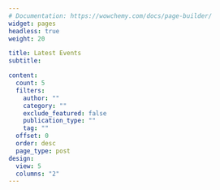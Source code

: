 ```yaml
---
# Documentation: https://wowchemy.com/docs/page-builder/
widget: pages
headless: true
weight: 20

title: Latest Events
subtitle:

content:
  count: 5
  filters:
    author: ""
    category: ""
    exclude_featured: false
    publication_type: ""
    tag: ""
  offset: 0
  order: desc
  page_type: post
design:
  view: 5
  columns: "2"
---
```

